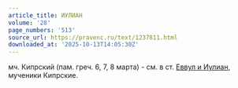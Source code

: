 ```yaml
---
article_title: ИУЛИАН
volume: '28'
page_numbers: '513'
source_url: https://pravenc.ru/text/1237811.html
downloaded_at: '2025-10-13T14:05:30Z'
---
```


мч. Кипрский (пам. греч. 6, 7, 8 марта) - см. в ст. [Еввул и Иулиан](<https://pravenc.ru/text/Еввул и Иулиан.html>), мученики Кипрские.
